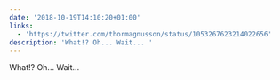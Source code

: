 ```yaml
---
date: '2018-10-19T14:10:20+01:00'
links:
  - 'https://twitter.com/thormagnusson/status/1053267623214022656'
description: 'What!? Oh... Wait... '
---
```

What!? Oh... Wait... 
